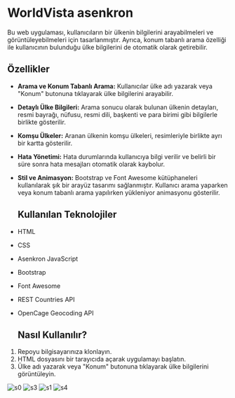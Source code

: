 # WorldVista asenkron
Bu web uygulaması, kullanıcıların bir ülkenin bilgilerini arayabilmeleri ve görüntüleyebilmeleri için tasarlanmıştır. Ayrıca, konum tabanlı arama özelliği ile kullanıcının bulunduğu ülke bilgilerini de otomatik olarak getirebilir.
## Özellikler

- **Arama ve Konum Tabanlı Arama:** Kullanıcılar ülke adı yazarak veya "Konum" butonuna tıklayarak ülke bilgilerini arayabilir.
  
- **Detaylı Ülke Bilgileri:** Arama sonucu olarak bulunan ülkenin detayları, resmi bayrağı, nüfusu, resmi dili, başkenti ve para birimi gibi bilgilerle birlikte gösterilir.

- **Komşu Ülkeler:** Aranan ülkenin komşu ülkeleri, resimleriyle birlikte ayrı bir kartta gösterilir.

- **Hata Yönetimi:** Hata durumlarında kullanıcıya bilgi verilir ve belirli bir süre sonra hata mesajları otomatik olarak kaybolur.

- **Stil ve Animasyon:** Bootstrap ve Font Awesome kütüphaneleri kullanılarak şık bir arayüz tasarımı sağlanmıştır. Kullanıcı arama yaparken veya konum tabanlı arama yapılırken yükleniyor animasyonu gösterilir.

  ## Kullanılan Teknolojiler

- HTML
- CSS
- Asenkron JavaScript
- Bootstrap
- Font Awesome
- REST Countries API
- OpenCage Geocoding API

  ## Nasıl Kullanılır?

1. Repoyu bilgisayarınıza klonlayın.
2. HTML dosyasını bir tarayıcıda açarak uygulamayı başlatın.
3. Ülke adı yazarak veya "Konum" butonuna tıklayarak ülke bilgilerini görüntüleyin.

![s0](https://github.com/devcraftipek/WorldVista-asenkron-/assets/90203389/f577db6d-735b-472d-921e-b1a4c35801c4)
![s3](https://github.com/devcraftipek/WorldVista-asenkron-/assets/90203389/19d45d22-553f-4264-8da4-7ee167d2c7e1)
![s1](https://github.com/devcraftipek/WorldVista-asenkron-/assets/90203389/21090c7e-c632-4de8-97fa-579a1c3b2fd3)
![s4](https://github.com/devcraftipek/WorldVista-asenkron-/assets/90203389/53b4780c-f943-4544-ab6c-347f88367ed6)




